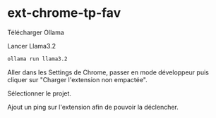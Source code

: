 # ext-chrome-tp-fav

Télécharger Ollama

Lancer Llama3.2

```bash
ollama run llama3.2
```

Aller dans les Settings de Chrome, passer en mode développeur puis cliquer sur "Charger l'extension non empactée".

Sélectionner le projet.

Ajout un ping sur l'extension afin de pouvoir la déclencher.
